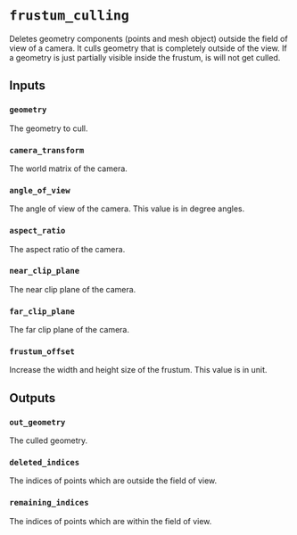 # `frustum_culling`

Deletes geometry components (points and mesh object) outside the field of view of a camera. It culls geometry that is completely outside of the view. If a geometry is just partially visible inside the frustum, is will not get culled.

## Inputs

### `geometry`
The geometry to cull.

### `camera_transform`
The world matrix of the camera.

### `angle_of_view`
The angle of view of the camera. This value is in degree angles.

### `aspect_ratio`
The aspect ratio of the camera.

### `near_clip_plane`
The near clip plane of the camera.

### `far_clip_plane`
The far clip plane of the camera.

### `frustum_offset`
Increase the width and height size of the frustum. This value is in unit.

## Outputs

### `out_geometry`
The culled geometry.

### `deleted_indices`
The indices of points which are outside the field of view.

### `remaining_indices`
The indices of points which are within the field of view.
